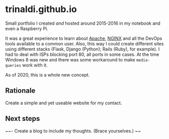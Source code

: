 # trinaldi.github.io

Small portfolio I created *and* hosted around 2015-2016 in my notebook and even a Raspberry Pi.

It was a great experience to learn about [Apache](https://httpd.apache.org/), [NGINX](https://www.nginx.com/) and all the DevOps tools available to a common user. Also, this way I could create different sites using different stacks (Flask, Django (Python); Rails (Ruby), for example).
I had to deal with ISPs blocking port 80, all ports in some cases. At the time Windows 8 was new and there was some workaround to
make `media-queries` work with it.

As of 2020, this is a whole new concept.

## Rationale

Create a simple and yet useable website for my contact.

## Next steps

~~- Create a blog to include my thoughts. (Brace yourselves.) ~~
